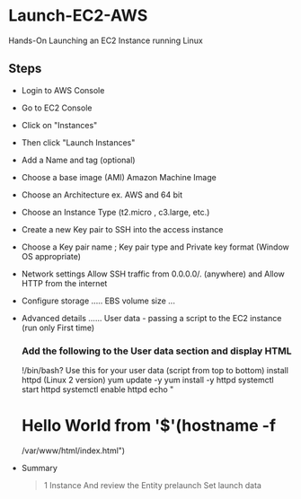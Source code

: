 # Launch-EC2-AWS
Hands-On
Launching an EC2 Instance running Linux

## Steps 
- Login to AWS Console
- Go to EC2 Console
- Click on "Instances"
- Then click "Launch Instances"
- Add a Name and tag (optional)
- Choose a base image (AMI) Amazon Machine Image
- Choose an Architecture ex. AWS and 64 bit
- Choose an Instance Type (t2.micro , c3.large, etc.)
- Create a new Key pair to SSH into the access instance
- Choose a Key pair name ; Key pair type and Private key format (Window OS appropriate)
- Network settings Allow SSH traffic from 0.0.0.0/. (anywhere) and Allow HTTP from the internet
- Configure storage ..... EBS volume size ...
- Advanced details ......
          User data - passing a script to the EC2 instance (run only First time)

  ### Add the following to the User data section and display HTML
   !/bin/bash?
   Use this for your user data (script from top to bottom)
   install httpd (Linux 2 version)
   yum update -y
   yum install -y httpd
   systemctl start httpd
   systemctl enable httpd
   echo "<h1>Hello World from '$'(hostname -f</h1> /var/www/html/index.html")

- Summary 

  >1 Instance 
  >And review the Entity prelaunch
  >Set launch data
